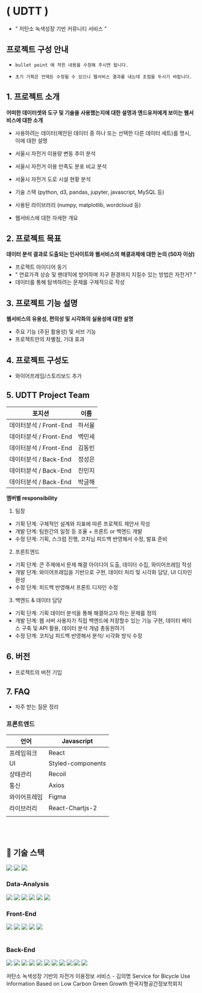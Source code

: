 # ( UDTT )
- " 저탄소 녹색성장 기반 커뮤니티 서비스 "


## 프로젝트 구성 안내

* `bullet point 에 적힌 내용을 수정해 주시면 됩니다.`

* `초기 기획은 언제든 수정될 수 있으니 웹서비스 결과를 내는데 초점을 두시기 바랍니다.`

## 1. 프로젝트 소개

**어떠한 데이터셋와 도구 및 기술을 사용했는지에 대한 설명과 엔드유저에게 보이는 웹서비스에 대한 소개**

  - 사용하려는 데이터(제안된 데이터 중 하나 또는 선택한 다른 데이터 세트)를 명시, 이에 대한 설명
  - 서울시 자전거 이용량 변동 추이 분석
  - 서울시 자전거 이용 만족도 분포 비교 분석
  - 서울시 자전거 도로 시설 현황 분석

  - 기술 스택 (python, d3, pandas, jupyter, javascript, MySQL 등)
  - 사용된 라이브러리 (numpy, matplotlib, wordcloud 등)
  - 웹서비스에 대한 자세한 개요

## 2. 프로젝트 목표

**데이터 분석 결과로 도출되는 인사이트와 웹서비스의 해결과제에 대한 논의 (50자 이상)**
  - 프로젝트 아이디어 동기
  - " 연료가격 상승 및 팬데믹에 방어하며 지구 환경까지 지킬수 있는 방법은 자전거? "
  - 데이터를 통해 탐색하려는 문제를 구체적으로 작성


## 3. 프로젝트 기능 설명

**웹서비스의 유용성, 편의성 및 시각화의 실용성에 대한 설명**
  - 주요 기능 (주된 활용성) 및 서브 기능
  - 프로젝트만의 차별점, 기대 효과

## 4. 프로젝트 구성도
  - 와이어프레임/스토리보드 추가

## 5. UDTT Project Team
|  포지션|이름  |
|--|--|
|데이터분석 / Front-End| 하서율 |
|데이터분석 / Front-End| 백민세 |
|데이터분석 / Front-End| 김동빈 |
|데이터분석 / Back-End| 정성은 |
|데이터분석 / Back-End| 진민지 |
|데이터분석 / Back-End| 박글해 |

**멤버별 responsibility**

1. 팀장 

- 기획 단계: 구체적인 설계와 지표에 따른 프로젝트 제안서 작성
- 개발 단계: 팀원간의 일정 등 조율 + 프론트 or 백엔드 개발
- 수정 단계: 기획, 스크럼 진행, 코치님 피드백 반영해서 수정, 발표 준비

2. 프론트엔드 

- 기획 단계: 큰 주제에서 문제 해결 아이디어 도출, 데이터 수집, 와이어프레임 작성
- 개발 단계: 와이어프레임을 기반으로 구현, 데이터 처리 및 시각화 담당, UI 디자인 완성
- 수정 단계: 피드백 반영해서 프론트 디자인 수정

 3. 백엔드 & 데이터 담당  

- 기획 단계: 기획 데이터 분석을 통해 해결하고자 하는 문제를 정의
- 개발 단계: 웹 서버 사용자가 직접 백엔드에 저장할수 있는 기능 구현, 데이터 베이스 구축 및 API 활용, 데이터 분석 개념 총동원하기
- 수정 단계: 코치님 피드백 반영해서 분석/ 시각화 방식 수정

## 6. 버전
  - 프로젝트의 버전 기입

## 7. FAQ
  - 자주 받는 질문 정리




### **프론트엔드**

| 언어 | Javascript |
| --- | --- |
| 프레임워크 | React |
| UI | Styled-components |
| 상태관리 | Recoil |
| 통신 | Axios |
| 와이어프레임 | Figma |
| 라이브러리 | React-Chartjs-2 |
|  |  |


 <br>



 <br>  

## 🔧 기술 스택 
<div>
<img src="https://img.shields.io/badge/GitLab-FC6D26?style=plastic&logo=Node.js&logoColor=white"/>
<img src="https://img.shields.io/badge/GitHub-181717?style=plastic&logo=express&logoColor=white"/>
<img src="https://img.shields.io/badge/GitBook-3884FF?style=plastic&logo=mongoDB&logoColor=white"/>
</div>


### Data-Analysis 

<div>
<img src="https://img.shields.io/badge/python-3776AB?style=plastic&logo=Node.js&logoColor=white"/>
<img src="https://img.shields.io/badge/pandas-150458?style=plastic&logo=mongoDB&logoColor=white"/>
<img src="https://img.shields.io/badge/GoogleColab-F9AB00?style=plastic&logo=mongoDB&logoColor=white"/>
<img src="https://img.shields.io/badge/jupyter-F37626?style=plastic&logo=express&logoColor=white"/>
<img src="https://img.shields.io/badge/tableau-E97627?style=plastic&logo=mongoDB&logoColor=white"/>
<img src="https://img.shields.io/badge/folium-77B829?style=plastic&logo=mongoDB&logoColor=white"/>
</div> 


### Front-End

<div>
<img src="https://img.shields.io/badge/JavaScript-F7DF1E?style=plastic&logo=JavaScript&logoColor=white"/>
<img src="https://img.shields.io/badge/React-61DAFB?style=plastic&logo=React&logoColor=white"/>
<img src="https://img.shields.io/badge/styled-components-DB7093?style=plastic&logo=CSS3&logoColor=white"/>
<img src="https://img.shields.io/badge/Axios-5A29E4?style=plastic&logo=HTML5&logoColor=white"/>
<img src="https://img.shields.io/badge/Figma-F24E1E?style=plastic&logo=BootStrap&logoColor=white"/>
</div>


<br />

### Back-End

<div>
<img src="https://img.shields.io/badge/Node.js-339933?style=plastic&logo=Node.js&logoColor=white"/>
<img src="https://img.shields.io/badge/Express-000000?style=plastic&logo=express&logoColor=white"/>
<img src="https://img.shields.io/badge/MongoDB-47A248?style=plastic&logo=mongoDB&logoColor=white"/>
<img src="https://img.shields.io/badge/Postman-FF6C37?style=plastic&logo=mongoDB&logoColor=white"/>
<img src="https://img.shields.io/badge/TypeScript-3178C6?style=plastic&logo=Node.js&logoColor=white"/>
<img src="https://img.shields.io/badge/MySQL-4479A1?style=plastic&logo=Node.js&logoColor=white"/>
<img src="https://img.shields.io/badge/VMware-607078?style=plastic&logo=mongoDB&logoColor=white"/>
<img src="https://img.shields.io/badge/NGINX-009639?style=plastic&logo=mongoDB&logoColor=white"/>
<img src="https://img.shields.io/badge/.ENV-ECD53F?style=plastic&logo=mongoDB&logoColor=white"/>
<img src="https://img.shields.io/badge/AmazonEC2-FF9900?style=plastic&logo=mongoDB&logoColor=white"/>
<img src="https://img.shields.io/badge/Swagger-4479A1?style=plastic&logo=Node.js&logoColor=white"/>
</div>


저탄소 녹색성장 기반의 자전거 이용정보 서비스 - 김의명
Service for Bicycle Use Information Based on Low Carbon Green Growth
한국지형공간정보학회지
